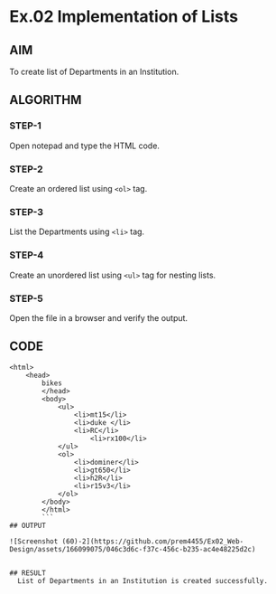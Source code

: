 # Ex.02 Implementation of Lists
## AIM
  To create list of Departments in an Institution.

## ALGORITHM
### STEP-1
  Open notepad and type the HTML code.

### STEP-2
  Create an ordered list using ```<ol>``` tag.

### STEP-3
  List the Departments using ```<li>``` tag.

### STEP-4
  Create an unordered list using ```<ul>``` tag for nesting lists.

### STEP-5
  Open the file in a browser and verify the output.
  
## CODE
```
<html>
    <head>
        bikes
        </head>
        <body>
            <ul>
                <li>mt15</li>
                <li>duke </li>
                <li>RC</li>
                    <li>rx100</li>    
            </ul>
            <ol>
                <li>dominer</li>
                <li>gt650</li>
                <li>h2R</li>
                <li>r15v3</li>
            </ol>
        </body>
        </html>
        ```
## OUTPUT

![Screenshot (60)-2](https://github.com/prem4455/Ex02_Web-Design/assets/166099075/046c3d6c-f37c-456c-b235-ac4e48225d2c)


## RESULT
  List of Departments in an Institution is created successfully.
